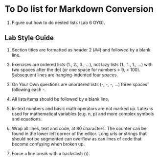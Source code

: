 To Do list for Markdown Conversion
==================================

1.  Figure out how to do nested lists (Lab 6 OYO).



## Lab Style Guide

1.  Section titles are formatted as header 2 (##) and followed by a blank line.

2.  Exercises are ordered lists (1., 2., 3., ...), not lazy lists 
    (1., 1., 1., ...) with two spaces after the dot (or one space for numbers 
    \> 9, < 100).  Subsequent lines are hanging-indented four spaces.
    
3.  On Your Own questions are unordered lists (-, -, -, ...) three spaces 
    following each -.
    
4.  All lists items should be followed by a blank line.

5.  In-text numbers and basic math operators are not marked up. Latex is used 
    for mathematical variables (e.g. n, p) and more complex symbols and 
    equations.
    
6.  Wrap all lines, text and code, at 80 characters.  The counter can be found 
    in the lower left corner of the editor.  Long urls or strings that should 
    not be segmented can overflow as can lines of code that become confusing 
    when broken up.
    
7.  Force a line break with a backslash (\\).